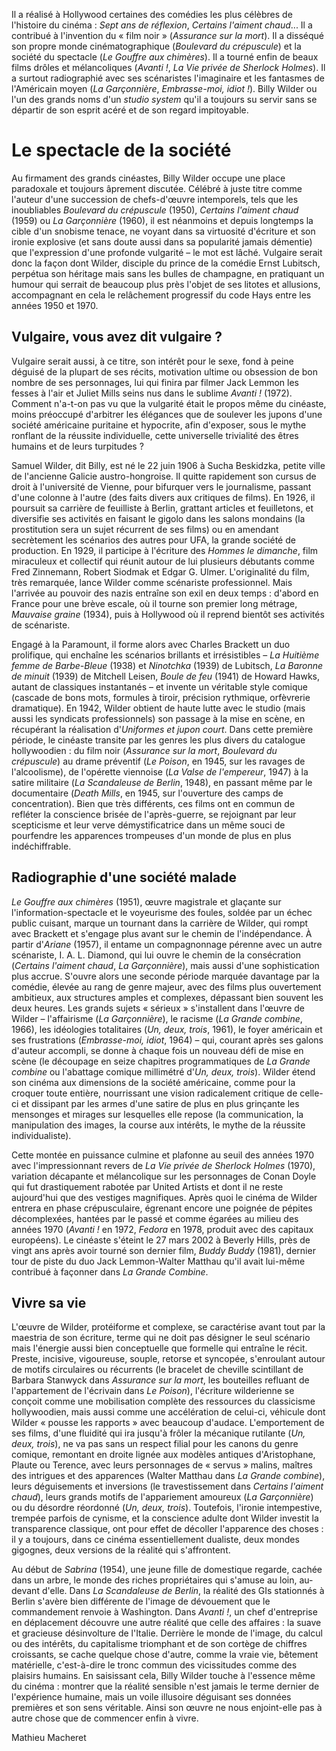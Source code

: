 Il a réalisé à Hollywood certaines des comédies les plus célèbres de l'histoire du cinéma : _Sept ans de réflexion_, _Certains l'aiment chaud_... Il a contribué à l'invention du « film noir » (_Assurance sur la mort_). Il a disséqué son propre monde cinématographique (_Boulevard du crépuscule_) et la société du spectacle (_Le Gouffre aux chimères_). Il a tourné enfin de beaux films drôles et mélancoliques (_Avanti !_, _La Vie privée de Sherlock Holmes_). Il a surtout radiographié avec ses scénaristes l'imaginaire et les fantasmes de l'Américain moyen (_La Garçonnière_, _Embrasse-moi, idiot !_). Billy Wilder ou l'un des grands noms d'un _studio system_ qu'il a toujours su servir sans se départir de son esprit acéré et de son regard impitoyable.

# Le spectacle de la société

Au firmament des grands cinéastes, Billy Wilder occupe une place paradoxale et toujours âprement discutée. Célébré à juste titre comme l'auteur d'une succession de chefs-d'œuvre intemporels, tels que les inoubliables _Boulevard du crépuscule_ (1950), _Certains l'aiment chaud_ (1959) ou _La Garçonnière_ (1960), il est néanmoins et depuis longtemps la cible d'un snobisme tenace, ne voyant dans sa virtuosité d'écriture et son ironie explosive (et sans doute aussi dans sa popularité jamais démentie) que l'expression d'une profonde vulgarité – le mot est lâché. Vulgaire serait donc la façon dont Wilder, disciple du prince de la comédie Ernst Lubitsch, perpétua son héritage mais sans les bulles de champagne, en pratiquant un humour qui serrait de beaucoup plus près l'objet de ses litotes et allusions, accompagnant en cela le relâchement progressif du code Hays entre les années 1950 et 1970.

## Vulgaire, vous avez dit vulgaire ?

Vulgaire serait aussi, à ce titre, son intérêt pour le sexe, fond à peine déguisé de la plupart de ses récits, motivation ultime ou obsession de bon nombre de ses personnages, lui qui finira par filmer Jack Lemmon les fesses à l'air et Juliet Mills seins nus dans le sublime _Avanti !_ (1972). Comment n'a-t-on pas vu que la vulgarité était le propos même du cinéaste, moins préoccupé d'arbitrer les élégances que de soulever les jupons d'une société américaine puritaine et hypocrite, afin d'exposer, sous le mythe ronflant de la réussite individuelle, cette universelle trivialité des êtres humains et de leurs turpitudes ?

Samuel Wilder, dit Billy, est né le 22 juin 1906 à Sucha Beskidzka, petite ville de l'ancienne Galicie austro-hongroise. Il quitte rapidement son cursus de droit à l'université de Vienne, pour bifurquer vers le journalisme, passant d'une colonne à l'autre (des faits divers aux critiques de films). En 1926, il poursuit sa carrière de feuilliste à Berlin, grattant articles et feuilletons, et diversifie ses activités en faisant le gigolo dans les salons mondains (la prostitution sera un sujet récurrent de ses films) ou en amendant secrètement les scénarios des autres pour UFA, la grande société de production. En 1929, il participe à l'écriture des _Hommes le dimanche_, film miraculeux et collectif qui réunit autour de lui plusieurs débutants comme Fred Zinnemann, Robert Siodmak et Edgar G. Ulmer. L'originalité du film, très remarquée, lance Wilder comme scénariste professionnel. Mais l'arrivée au pouvoir des nazis entraîne son exil en deux temps : d'abord en France pour une brève escale, où il tourne son premier long métrage, _Mauvaise graine_ (1934), puis à Hollywood où il reprend bientôt ses activités de scénariste.

Engagé à la Paramount, il forme alors avec Charles Brackett un duo prolifique, qui enchaîne les scénarios brillants et irrésistibles – _La Huitième femme de Barbe-Bleue_ (1938) et _Ninotchka_ (1939) de Lubitsch, _La Baronne de minuit_ (1939) de Mitchell Leisen, _Boule de feu_ (1941) de Howard Hawks, autant de classiques instantanés – et invente un véritable style comique (cascade de bons mots, formules à tiroir, précision rythmique, orfèvrerie dramatique). En 1942, Wilder obtient de haute lutte avec le studio (mais aussi les syndicats professionnels) son passage à la mise en scène, en récupérant la réalisation d'_Uniformes et jupon court_. Dans cette première période, le cinéaste transite par les genres les plus divers du catalogue hollywoodien : du film noir (_Assurance sur la mort_, _Boulevard du crépuscule_) au drame préventif (_Le Poison_, en 1945, sur les ravages de l'alcoolisme), de l'opérette viennoise (_La Valse de l'empereur_, 1947) à la satire militaire (_La Scandaleuse de Berlin_, 1948), en passant même par le documentaire (_Death Mills_, en 1945, sur l'ouverture des camps de concentration). Bien que très différents, ces films ont en commun de refléter la conscience brisée de l'après-guerre, se rejoignant par leur scepticisme et leur verve démystificatrice dans un même souci de pourfendre les apparences trompeuses d'un monde de plus en plus indéchiffrable.

## Radiographie d'une société malade

_Le Gouffre aux chimères_ (1951), œuvre magistrale et glaçante sur l'information-spectacle et le voyeurisme des foules, soldée par un échec public cuisant, marque un tournant dans la carrière de Wilder, qui rompt avec Brackett et s'engage plus avant sur le chemin de l'indépendance. À partir d'_Ariane_ (1957), il entame un compagnonnage pérenne avec un autre scénariste, I. A. L. Diamond, qui lui ouvre le chemin de la consécration (_Certains l'aiment chaud_, _La Garçonnière_), mais aussi d'une sophistication plus accrue. S'ouvre alors une seconde période marquée davantage par la comédie, élevée au rang de genre majeur, avec des films plus ouvertement ambitieux, aux structures amples et complexes, dépassant bien souvent les deux heures. Les grands sujets « sérieux » s'installent dans l'œuvre de Wilder – l'affairisme (_La Garçonnière_), le racisme (_La Grande combine_, 1966), les idéologies totalitaires (_Un, deux, trois_, 1961), le foyer américain et ses frustrations (_Embrasse-moi, idiot_, 1964) – qui, courant après ses galons d'auteur accompli, se donne à chaque fois un nouveau défi de mise en scène (le découpage en seize chapitres programmatiques de _La Grande combine_ ou l'abattage comique millimétré d'_Un, deux, trois_). Wilder étend son cinéma aux dimensions de la société américaine, comme pour la croquer toute entière, nourrissant une vision radicalement critique de celle-ci et dissipant par les armes d'une satire de plus en plus grinçante les mensonges et mirages sur lesquelles elle repose (la communication, la manipulation des images, la course aux intérêts, le mythe de la réussite individualiste).

Cette montée en puissance culmine et plafonne au seuil des années 1970 avec l'impressionnant revers de _La Vie privée de Sherlock Holmes_ (1970), variation décapante et mélancolique sur les personnages de Conan Doyle qui fut drastiquement rabotée par United Artists et dont il ne reste aujourd'hui que des vestiges magnifiques. Après quoi le cinéma de Wilder entrera en phase crépusculaire, égrenant encore une poignée de pépites décomplexées, hantées par le passé et comme égarées au milieu des années 1970 (_Avanti !_ en 1972, _Fedora_ en 1978, produit avec des capitaux européens). Le cinéaste s'éteint le 27 mars 2002 à Beverly Hills, près de vingt ans après avoir tourné son dernier film, _Buddy Buddy_ (1981), dernier tour de piste du duo Jack Lemmon-Walter Matthau qu'il avait lui-même contribué à façonner dans _La Grande Combine_.

## Vivre sa vie

L'œuvre de Wilder, protéiforme et complexe, se caractérise avant tout par la maestria de son écriture, terme qui ne doit pas désigner le seul scénario mais l'énergie aussi bien conceptuelle que formelle qui entraîne le récit. Preste, incisive, vigoureuse, souple, retorse et syncopée, s'enroulant autour de motifs circulaires ou récurrents (le bracelet de cheville scintillant de Barbara Stanwyck dans _Assurance sur la mort_, les bouteilles refluant de l'appartement de l'écrivain dans _Le Poison_), l'écriture wilderienne se conçoit comme une mobilisation complète des ressources du classicisme hollywoodien, mais aussi comme une accélération de celui-ci, véhicule dont Wilder « pousse les rapports » avec beaucoup d'audace. L'emportement de ses films, d'une fluidité qui ira jusqu'à frôler la mécanique rutilante (_Un, deux, trois_), ne va pas sans un respect filial pour les canons du genre comique, remontant en droite lignée aux modèles antiques d'Aristophane, Plaute ou Terence, avec leurs personnages de « servus » malins, maîtres des intrigues et des apparences (Walter Matthau dans _La Grande combine_), leurs déguisements et inversions (le travestissement dans _Certains l'aiment chaud_), leurs grands motifs de l'appariement amoureux (_La Garçonnière_) ou du désordre réordonné (_Un, deux, trois_). Toutefois, l'ironie intempestive, trempée parfois de cynisme, et la conscience adulte dont Wilder investit la transparence classique, ont pour effet de décoller l'apparence des choses : il y a toujours, dans ce cinéma essentiellement dualiste, deux mondes gigognes, deux versions de la réalité qui s'affrontent.

Au début de _Sabrina_ (1954), une jeune fille de domestique regarde, cachée dans un arbre, le monde des riches propriétaires qui s'amuse au loin, au-devant d'elle. Dans _La Scandaleuse de Berlin_, la réalité des GIs stationnés à Berlin s'avère bien différente de l'image de dévouement que le commandement renvoie à Washington. Dans _Avanti !_, un chef d'entreprise en déplacement découvre une autre réalité que celle des affaires : la suave et gracieuse désinvolture de l'Italie. Derrière le monde de l'image, du calcul ou des intérêts, du capitalisme triomphant et de son cortège de chiffres croissants, se cache quelque chose d'autre, comme la vraie vie, bêtement matérielle, c'est-à-dire le tronc commun des vicissitudes comme des plaisirs humains. En saisissant cela, Billy Wilder touche à l'essence même du cinéma : montrer que la réalité sensible n'est jamais le terme dernier de l'expérience humaine, mais un voile illusoire déguisant ses données premières et son sens véritable. Ainsi son œuvre ne nous enjoint-elle pas à autre chose que de commencer enfin à vivre.

Mathieu Macheret
